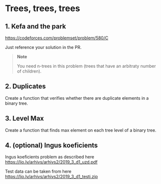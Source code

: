 # Trees, trees, trees

## 1. Kefa and the park

https://codeforces.com/problemset/problem/580/C

Just reference your solution in the PR.

> **Note**
>
> You need n-trees in this problem (trees that have an arbitraty number of children).

## 2. Duplicates

Create a function that verifies whether there are duplicate elements in a binary tree.

## 3. Level Max

Create a function that finds max element on each tree level of a binary tree.

## 4. (optional) Ingus koeficients

Ingus koeficients problem as described here https://lio.lv/arhivs/arhivs2/2019_3_d1_uzd.pdf

Test data can be taken from here https://lio.lv/arhivs/arhivs2/2019_3_d1_testi.zip
